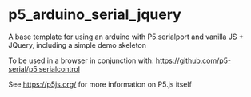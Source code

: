 # p5_arduino_serial_jquery

A base template for using an arduino with P5.serialport and vanilla JS + JQuery, including a simple demo skeleton

To be used in a browser in conjunction with: https://github.com/p5-serial/p5.serialcontrol

See https://p5js.org/ for more information on P5.js itself
